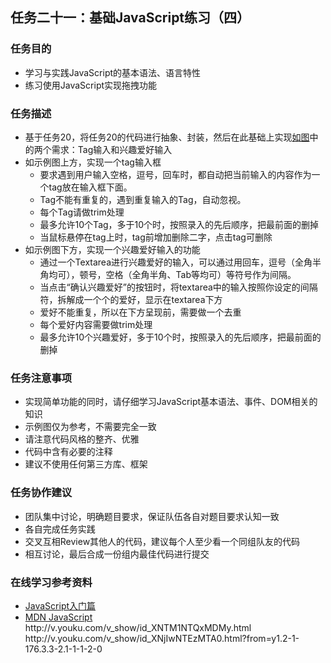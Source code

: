 <h2>任务二十一：基础JavaScript练习（四）</h2>
<h3>任务目的</h3>
<ul>
	<li>学习与实践JavaScript的基本语法、语言特性</li>
	<li>练习使用JavaScript实现拖拽功能</li>
</ul>

<h3>任务描述</h3>
<ul>
	<li>基于任务20，将任务20的代码进行抽象、封装，然后在此基础上实现<a target="_blank" href="http://7xrp04.com1.z0.glb.clouddn.com/task_2_21_1.jpg">如图</a>中的两个需求：Tag输入和兴趣爱好输入</li>
	<li>如示例图上方，实现一个tag输入框
		<ul>
			<li>要求遇到用户输入空格，逗号，回车时，都自动把当前输入的内容作为一个tag放在输入框下面。</li>
			<li>Tag不能有重复的，遇到重复输入的Tag，自动忽视。</li>
			<li>每个Tag请做trim处理</li>
			<li>最多允许10个Tag，多于10个时，按照录入的先后顺序，把最前面的删掉</li>
			<li>当鼠标悬停在tag上时，tag前增加删除二字，点击tag可删除</li>
		</ul>
	</li>
	<li>如示例图下方，实现一个兴趣爱好输入的功能
		<ul>
			<li>通过一个Textarea进行兴趣爱好的输入，可以通过用回车，逗号（全角半角均可），顿号，空格（全角半角、Tab等均可）等符号作为间隔。</li>
			<li>当点击“确认兴趣爱好”的按钮时，将textarea中的输入按照你设定的间隔符，拆解成一个个的爱好，显示在textarea下方</li>
			<li>爱好不能重复，所以在下方呈现前，需要做一个去重</li>
			<li>每个爱好内容需要做trim处理</li>
			<li>最多允许10个兴趣爱好，多于10个时，按照录入的先后顺序，把最前面的删掉</li>
		</ul>
	</li>
</ul>


<h3>任务注意事项</h3>
<ul>
	<li>实现简单功能的同时，请仔细学习JavaScript基本语法、事件、DOM相关的知识</li>
	<li>示例图仅为参考，不需要完全一致</li>
	<li>请注意代码风格的整齐、优雅</li>
	<li>代码中含有必要的注释</li>
	<li>建议不使用任何第三方库、框架</li>
</ul>

<h3>任务协作建议</h3>
<ul>
	<li>团队集中讨论，明确题目要求，保证队伍各自对题目要求认知一致</li>
	<li>各自完成任务实践</li>
	<li>交叉互相Review其他人的代码，建议每个人至少看一个同组队友的代码</li>
	<li>相互讨论，最后合成一份组内最佳代码进行提交</li>
</ul>

<h3>在线学习参考资料</h3>
<ul>
	<li><a target="_blank" href="http://www.imooc.com/view/36">JavaScript入门篇</a></li>
	<li><a target="_blank" href="https://developer.mozilla.org/zh-CN/docs/Web/JavaScript">MDN JavaScript</a></li>
	http://v.youku.com/v_show/id_XNTM1NTQxMDMy.html
	http://v.youku.com/v_show/id_XNjIwNTEzMTA0.html?from=y1.2-1-176.3.3-2.1-1-1-2-0
</ul></div>
